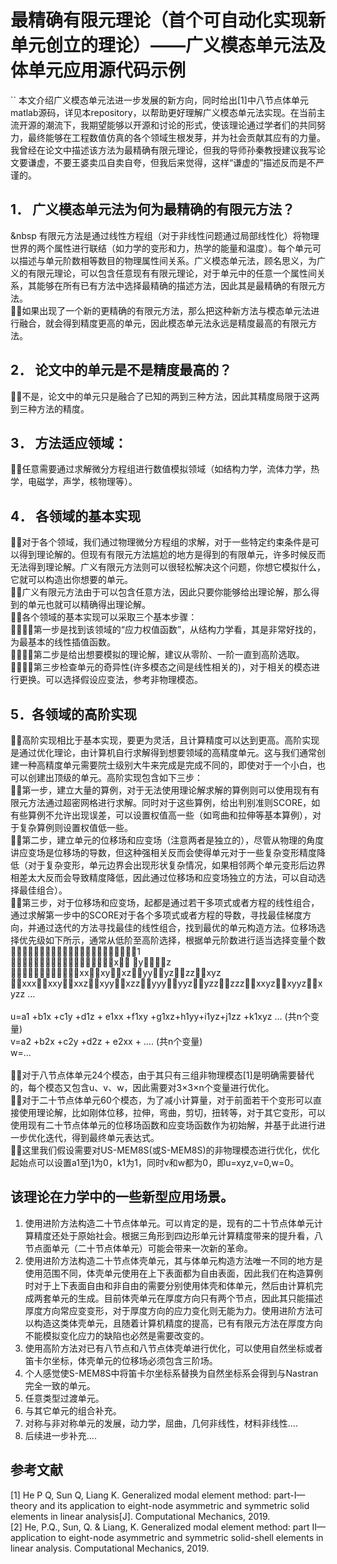 # 最精确有限元理论（首个可自动化实现新单元创立的理论）——广义模态单元法及体单元应用源代码示例
``    本文介绍广义模态单元法进一步发展的新方向，同时给出[1]中八节点体单元matlab源码，详见本repository，以帮助更好理解广义模态单元法实现。在当前主流开源的潮流下，我期望能够以开源和讨论的形式，使该理论通过学者们的共同努力，最终能够在工程数值仿真的各个领域生根发芽，并为社会贡献其应有的力量。我曾经在论文中描述该方法为最精确有限元理论，但我的导师孙秦教授建议我写论文要谦虚，不要王婆卖瓜自卖自夸，但我后来觉得，这样“谦虚的”描述反而是不严谨的。
## 1． 广义模态单元法为何为最精确的有限元方法？
&nbsp 有限元方法是通过线性方程组（对于非线性问题通过局部线性化）将物理世界的两个属性进行联结（如力学的变形和力，热学的能量和温度）。每个单元可以描述与单元阶数相等数目的物理属性间关系。广义模态单元法，顾名思义，为广义的有限元理论，可以包含任意现有有限元理论，对于单元中的任意一个属性间关系，其能够在所有已有方法中选择最精确的描述方法，因此其是最精确的有限元方法。<br>
如果出现了一个新的更精确的有限元方法，那么把这种新方法与模态单元法进行融合，就会得到精度更高的单元，因此模态单元法永远是精度最高的有限元方法。

## 2． 论文中的单元是不是精度最高的？
不是，论文中的单元只是融合了已知的两到三种方法，因此其精度局限于这两到三种方法的精度。

## 3． 方法适应领域：
任意需要通过求解微分方程组进行数值模拟领域（如结构力学，流体力学，热学，电磁学，声学，核物理等）。
    
## 4． 各领域的基本实现
对于各个领域，我们通过物理微分方程组的求解，对于一些特定约束条件是可以得到理论解的。但现有有限元方法尴尬的地方是得到的有限单元，许多时候反而无法得到理论解。广义有限元方法则可以很轻松解决这个问题，你想它模拟什么，它就可以构造出你想要的单元。<br>
广义有限元方法由于可以包含任意方法，因此只要你能够给出理论解，那么得到的单元也就可以精确得出理论解。<br>
各个领域的基本实现可以采取三个基本步骤：<br>
第一步是找到该领域的“应力权值函数”，从结构力学看，其是非常好找的，为最基本的线性插值函数。<br>
第二步是给出想要模拟的理论解，建议从零阶、一阶一直到高阶选取。<br>
第三步检查单元的奇异性(许多模态之间是线性相关的)，对于相关的模态进行更换。可以选择假设应变法，参考非物理模态。<br>

## 5．各领域的高阶实现
高阶实现相比于基本实现，要更为灵活，且计算精度可以达到更高。高阶实现是通过优化理论，由计算机自行求解得到想要领域的高精度单元。这与我们通常创建一种高精度单元需要院士级别大牛来完成是完成不同的，即使对于一个小白，也可以创建出顶级的单元。高阶实现包含如下三步：<br>
第一步，建立大量的算例，对于无法使用理论解求解的算例则可以使用现有有限元方法通过超密网格进行求解。同时对于这些算例，给出判别准则SCORE，如有些算例不允许出现误差，可以设置权值高一些（如弯曲和拉伸等基本算例），对于复杂算例则设置权值低一些。<br>
第二步，建立单元的位移场和应变场（注意两者是独立的），尽管从物理的角度讲应变场是位移场的导数，但这种强相关反而会使得单元对于一些复杂变形精度降低（对于复杂变形，单元边界会出现形状复杂情况，如果相邻两个单元变形后边界相差太大反而会导致精度降低，因此通过位移场和应变场独立的方法，可以自动选择最佳组合）。<br>
第三步，对于位移场和应变场，起都是通过若干多项式或者方程的线性组合，通过求解第一步中的SCORE对于各个多项式或者方程的导数，寻找最佳梯度方向，并通过迭代的方法寻找最佳的线性组合，找到最优的单元构造方法。位移场选择优先级如下所示，通常从低阶至高阶选择，根据单元阶数进行适当选择变量个数<br>
1<br>
x yz<br>
xxxyxzyyyzzzxyz<br>
xxxxxyxxzxyyxzzyyyyyzyzzzzzxxyzxyyzxyzz …<br>
<br>
u=a1 +b1x +c1y +d1z + e1xx +f1xy +g1xz+h1yy+i1yz+j1zz +k1xyz … (共n个变量)<br>
v=a2 +b2x +c2y +d2z + e2xx + …. (共n个变量)<br>
w=…<br>
<br>
对于八节点体单元24个模态，由于其只有三组非物理模态[1]是明确需要替代的，每个模态又包含u、v、w，因此需要对3×3×n个变量进行优化。<br>
对于二十节点体单元60个模态，为了减小计算量，对于前面若干个变形可以直接使用理论解，比如刚体位移，拉伸，弯曲，剪切，扭转等，对于其它变形，可以使用现有二十节点体单元的位移场函数和应变场函数作为初始解，并基于此进行进一步优化迭代，得到最终单元表达式。<br>
这里我们假设需要对US-MEM8S(或S-MEM8S)的非物理模态进行优化，优化起始点可以设置a1至j1为0，k1为1，同时v和w都为0，即u=xyz,v=0,w=0。<br>

## 该理论在力学中的一些新型应用场景。
1.	使用进阶方法构造二十节点体单元。可以肯定的是，现有的二十节点体单元计算精度还处于原始社会。根据三角形到四边形单元计算精度带来的提升看，八节点面单元（二十节点体单元）可能会带来一次新的革命。<br>
2.	使用进阶方法构造二十节点体壳单元，其与体单元构造方法唯一不同的地方是使用范围不同，体壳单元使用在上下表面都为自由表面，因此我们在构造算例时对于上下表面自由和非自由的需要分别使用体壳和体单元，然后由计算机完成两套单元的生成。目前体壳单元在厚度方向只有两个节点，因此其只能描述厚度方向常应变变形，对于厚度方向的应力变化则无能为力。使用进阶方法可以构造这类体壳单元，且随着计算机精度的提高，已有有限元方法在厚度方向不能模拟变化应力的缺陷也必然是需要改变的。<br>
3.	使用高阶方法对已有八节点和八节点体壳单进行优化，可以使用自然坐标或者笛卡尔坐标，体壳单元的位移场必须包含三阶场。
4.  个人感觉使S-MEM8S中将笛卡尔坐标系替换为自然坐标系会得到与Nastran完全一致的单元。<br>
5.	任意类型过渡单元。<br>
6.  与其它单元的组合补充。<br>
7.  对称与非对称单元的发展，动力学，屈曲，几何非线性，材料非线性....<br>
8.  后续进一步补充....<br>
## 参考文献
[1] He P Q, Sun Q, Liang K. Generalized modal element method: part-I—theory and its application to eight-node asymmetric and symmetric solid elements in linear analysis[J]. Computational Mechanics, 2019.<br>
[2] He, P.Q., Sun, Q. & Liang, K. Generalized modal element method: part II—application to eight-node asymmetric and symmetric solid-shell elements in linear analysis. Computational Mechanics, 2019. 
